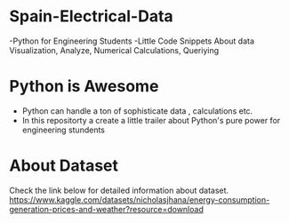 # Spain-Electrical-Data
  -Python for Engineering Students
  -Little Code Snippets About data Visualization, Analyze, Numerical Calculations, Queriying

# Python is Awesome
  - Python can handle a ton of	sophisticate data , calculations etc.
  - In this repositorty a create  a little trailer about Python's pure power for engineering stundents

# About Dataset
  Check the link below for detailed information about dataset.
  https://www.kaggle.com/datasets/nicholasjhana/energy-consumption-generation-prices-and-weather?resource=download
